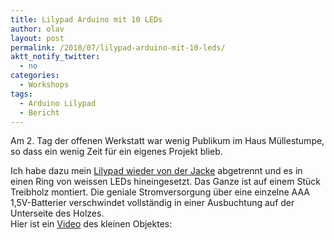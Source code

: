 ```yaml
---
title: Lilypad Arduino mit 10 LEDs
author: olav
layout: post
permalink: /2010/07/lilypad-arduino-mit-10-leds/
aktt_notify_twitter:
  - no
categories:
  - Workshops
tags:
  - Arduino Lilypad
  - Bericht
---
```

Am 2. Tag der offenen Werkstatt war wenig Publikum im Haus Müllestumpe, so dass ein wenig Zeit für ein eigenes Projekt blieb.

Ich habe dazu mein [Lilypad wieder von der Jacke][1] abgetrennt und es in einen Ring von weissen LEDs hineingesetzt. Das Ganze ist auf einem Stück Treibholz montiert. Die geniale Stromversorgung über eine einzelne AAA 1,5V-Batterier verschwindet vollständig in einer Ausbuchtung auf der Unterseite des Holzes.  
Hier ist ein [Video][2] des kleinen Objektes:

 [1]: http://olav.net/content/accelerometerjacke
 [2]: http://vimeo.com/13253168